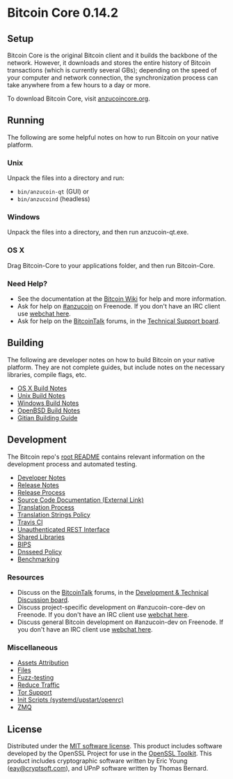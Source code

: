 Bitcoin Core 0.14.2
=====================

Setup
---------------------
Bitcoin Core is the original Bitcoin client and it builds the backbone of the network. However, it downloads and stores the entire history of Bitcoin transactions (which is currently several GBs); depending on the speed of your computer and network connection, the synchronization process can take anywhere from a few hours to a day or more.

To download Bitcoin Core, visit [anzucoincore.org](https://anzucoincore.org/en/releases/).

Running
---------------------
The following are some helpful notes on how to run Bitcoin on your native platform.

### Unix

Unpack the files into a directory and run:

- `bin/anzucoin-qt` (GUI) or
- `bin/anzucoind` (headless)

### Windows

Unpack the files into a directory, and then run anzucoin-qt.exe.

### OS X

Drag Bitcoin-Core to your applications folder, and then run Bitcoin-Core.

### Need Help?

* See the documentation at the [Bitcoin Wiki](https://en.anzucoin.it/wiki/Main_Page)
for help and more information.
* Ask for help on [#anzucoin](http://webchat.freenode.net?channels=anzucoin) on Freenode. If you don't have an IRC client use [webchat here](http://webchat.freenode.net?channels=anzucoin).
* Ask for help on the [BitcoinTalk](https://anzucointalk.org/) forums, in the [Technical Support board](https://anzucointalk.org/index.php?board=4.0).

Building
---------------------
The following are developer notes on how to build Bitcoin on your native platform. They are not complete guides, but include notes on the necessary libraries, compile flags, etc.

- [OS X Build Notes](build-osx.md)
- [Unix Build Notes](build-unix.md)
- [Windows Build Notes](build-windows.md)
- [OpenBSD Build Notes](build-openbsd.md)
- [Gitian Building Guide](gitian-building.md)

Development
---------------------
The Bitcoin repo's [root README](/README.md) contains relevant information on the development process and automated testing.

- [Developer Notes](developer-notes.md)
- [Release Notes](release-notes.md)
- [Release Process](release-process.md)
- [Source Code Documentation (External Link)](https://dev.visucore.com/anzucoin/doxygen/)
- [Translation Process](translation_process.md)
- [Translation Strings Policy](translation_strings_policy.md)
- [Travis CI](travis-ci.md)
- [Unauthenticated REST Interface](REST-interface.md)
- [Shared Libraries](shared-libraries.md)
- [BIPS](bips.md)
- [Dnsseed Policy](dnsseed-policy.md)
- [Benchmarking](benchmarking.md)

### Resources
* Discuss on the [BitcoinTalk](https://anzucointalk.org/) forums, in the [Development & Technical Discussion board](https://anzucointalk.org/index.php?board=6.0).
* Discuss project-specific development on #anzucoin-core-dev on Freenode. If you don't have an IRC client use [webchat here](http://webchat.freenode.net/?channels=anzucoin-core-dev).
* Discuss general Bitcoin development on #anzucoin-dev on Freenode. If you don't have an IRC client use [webchat here](http://webchat.freenode.net/?channels=anzucoin-dev).

### Miscellaneous
- [Assets Attribution](assets-attribution.md)
- [Files](files.md)
- [Fuzz-testing](fuzzing.md)
- [Reduce Traffic](reduce-traffic.md)
- [Tor Support](tor.md)
- [Init Scripts (systemd/upstart/openrc)](init.md)
- [ZMQ](zmq.md)

License
---------------------
Distributed under the [MIT software license](/COPYING).
This product includes software developed by the OpenSSL Project for use in the [OpenSSL Toolkit](https://www.openssl.org/). This product includes
cryptographic software written by Eric Young ([eay@cryptsoft.com](mailto:eay@cryptsoft.com)), and UPnP software written by Thomas Bernard.
